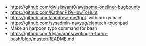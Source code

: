 - https://github.com/dwisiswant0/awesome-oneliner-bugbounty
- https://github.com/KathanP19/HowToHunt
- https://github.com/aandrew-me/tgpt 'with proxychain' 
- https://github.com/sysadmin-navyug/elantech-touchpad
- Make an harpoon typo command for bash
- https://github.com/dylanaraps/writing-a-tui-in-bash/blob/master/README.md
